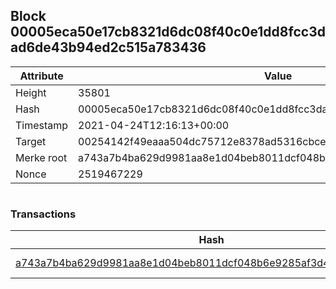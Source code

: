 ## Block 00005eca50e17cb8321d6dc08f40c0e1dd8fcc3dad6de43b94ed2c515a783436

Attribute | Value
--- | ---
Height | 35801
Hash | 00005eca50e17cb8321d6dc08f40c0e1dd8fcc3dad6de43b94ed2c515a783436
Timestamp | 2021-04-24T12:16:13+00:00
Target | 00254142f49eaaa504dc75712e8378ad5316cbcead634704b3734b6271167cc4
Merke root | a743a7b4ba629d9981aa8e1d04beb8011dcf048b6e9285af3d434563a5bdaebf
Nonce | 2519467229

```

```

### Transactions

Hash | Amount
--- | ---
[a743a7b4ba629d9981aa8e1d04beb8011dcf048b6e9285af3d434563a5bdaebf](a743a7b4ba629d9981aa8e1d04beb8011dcf048b6e9285af3d434563a5bdaebf.md) | 10.00000000 SKEPTI 
